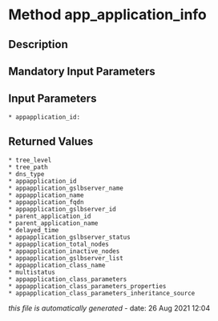 # Method app_application_info

## Description
	

## Mandatory Input Parameters

## Input Parameters
	* appapplication_id:

## Returned Values
	* tree_level
	* tree_path
	* dns_type
	* appapplication_id
	* appapplication_gslbserver_name
	* appapplication_name
	* appapplication_fqdn
	* appapplication_gslbserver_id
	* parent_application_id
	* parent_application_name
	* delayed_time
	* appapplication_gslbserver_status
	* appapplication_total_nodes
	* appapplication_inactive_nodes
	* appapplication_gslbserver_list
	* appapplication_class_name
	* multistatus
	* appapplication_class_parameters
	* appapplication_class_parameters_properties
	* appapplication_class_parameters_inheritance_source


*this file is automatically generated* - date: 26 Aug 2021 12:04